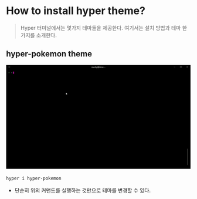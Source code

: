 # How to install hyper theme?

> Hyper 터미널에서는 몇가지 테마들을 제공한다. 여기서는 설치 방법과 테마 한가지를 소개한다.



## hyper-pokemon theme

![](./how-to-install-theme/hyper-theme.gif)



```bash
hyper i hyper-pokemon
```

- 단순히 위의 커맨드를 실행하는 것만으로 테마를 변경할 수 있다.